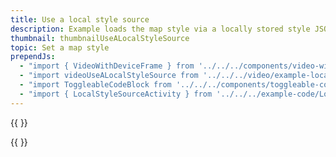 ```yaml
---
title: Use a local style source
description: Example loads the map style via a locally stored style JSON file or custom raster style.
thumbnail: thumbnailUseALocalStyleSource
topic: Set a map style
prependJs:
  - "import { VideoWithDeviceFrame } from '../../../components/video-with-device-frame'"
  - "import videoUseALocalStyleSource from '../../../video/example-localstyleorcustomrasterstyle.mp4'"
  - "import ToggleableCodeBlock from '../../../components/toggleable-code-block'"
  - "import { LocalStyleSourceActivity } from '../../../example-code/LocalStyleSourceActivity.js'"
---
```


{{
  <VideoWithDeviceFrame 
    videoFile={videoUseALocalStyleSource}
    rotation="horizontal"
    device="pixel-2"
  />
}}

<!-- Any notes about this example would go here.  -->

{{
  <ToggleableCodeBlock 
    codeSnippet={LocalStyleSourceActivity}
  />
}}
